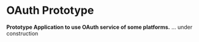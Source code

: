 # OAuth Prototype
**Prototype Application to use OAuth service of some platforms.**
... under construction